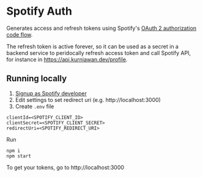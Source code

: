 # Spotify Auth

Generates access and refresh tokens using Spotify's [OAuth 2 authorization code flow](https://developer.spotify.com/documentation/general/guides/authorization-guide/#authorization-code-flow).  

The refresh token is active forever, 
so it can be used as a secret in a backend service 
to peridocally refresh access token and call Spotify API, 
for instance in https://api.kurniawan.dev/profile. 

## Running locally

1. [Signup as Spotify developer](https://developer.spotify.com/dashboard/login)
2. Edit settings to set redirect uri (e.g. http://localhost:3000)
3. Create `.env` file
```shell script
clientId=<SPOTIFY_CLIENT_ID>
clientSecret=<SPOTIFY_CLIENT_SECRET>
redirectUri=<SPOTIFY_REDIRECT_URI>
```
Run
```shell script
npm i
npm start
```
To get your tokens, go to http://localhost:3000